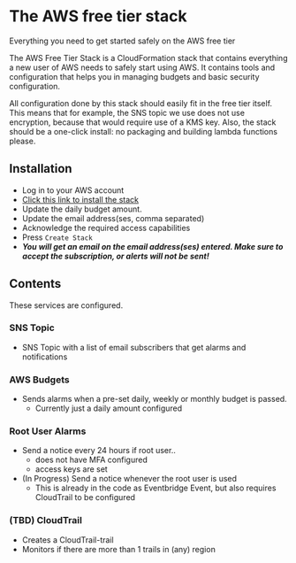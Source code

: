 # The AWS free tier stack
Everything you need to get started safely on the AWS free tier

The AWS Free Tier Stack is a CloudFormation stack that contains everything a new user of AWS needs to safely start using AWS. It contains tools and configuration that helps you in managing budgets and basic security configuration.

All configuration done by this stack should easily fit in the free tier itself. This means that for example, the SNS topic we use does not use encryption, because that would require use of a KMS key. Also, the stack should be a one-click install: no packaging and building lambda functions please.

## Installation

- Log in to your AWS account
- <a href="https://console.aws.amazon.com/cloudformation/home?region=eu-central-1#/stacks/create/review?templateURL=https://aws-free-tier-stack.s3.eu-west-1.amazonaws.com/stack.yml&stackName=aws-free-tier-stack" target="_blank">Click this link to install the stack</a>
- Update the daily budget amount.
- Update the email address(ses, comma separated)
- Acknowledge the required access capabilities
- Press `Create Stack`
- ***You will get an email on the email address(ses) entered. Make sure to accept the subscription, or alerts will not be sent!***

## Contents

These services are configured.

### SNS Topic

- SNS Topic with a list of email subscribers that get alarms and notifications

### AWS Budgets

- Sends alarms when a pre-set daily, weekly or monthly budget is passed.
    - Currently just a daily amount configured

### Root User Alarms

- Send a notice every 24 hours if root user..
    - does not have MFA configured
    - access keys are set
- (In Progress) Send a notice whenever the root user is used
    - This is already in the code as Eventbridge Event, but also requires CloudTrail to be configured

### (TBD) CloudTrail

- Creates a CloudTrail-trail
- Monitors if there are more than 1 trails in (any) region
